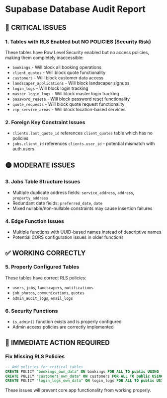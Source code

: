 # Supabase Database Audit Report

## 🔴 CRITICAL ISSUES

### 1. Tables with RLS Enabled but NO POLICIES (Security Risk)
These tables have Row Level Security enabled but no access policies, making them completely inaccessible:

- `bookings` - Will block all booking operations
- `client_quotes` - Will block quote functionality  
- `customers` - Will block customer data access
- `landscaper_applications` - Will block landscaper signups
- `login_logs` - Will block login tracking
- `master_login_logs` - Will block master login tracking
- `password_resets` - Will block password reset functionality
- `quote_requests` - Will block quote request functionality
- `zip_service_areas` - Will block location-based services

### 2. Foreign Key Constraint Issues
- `clients.last_quote_id` references `client_quotes` table which has no policies
- `jobs.client_id` references `clients.user_id` - potential mismatch with auth.users

## 🟡 MODERATE ISSUES

### 3. Jobs Table Structure Issues
- Multiple duplicate address fields: `service_address`, `address`, `property_address`
- Redundant date fields: `preferred_date`, `date`
- Mixed nullable/non-nullable constraints may cause insertion failures

### 4. Edge Function Issues
- Multiple functions with UUID-based names instead of descriptive names
- Potential CORS configuration issues in older functions

## ✅ WORKING CORRECTLY

### 5. Properly Configured Tables
These tables have correct RLS policies:
- `users`, `jobs`, `landscapers`, `notifications`
- `job_photos`, `communications`, `quotes`
- `admin_audit_logs`, `email_logs`

### 6. Security Functions
- `is_admin()` function exists and is properly configured
- Admin access policies are correctly implemented

## 🚨 IMMEDIATE ACTION REQUIRED

### Fix Missing RLS Policies
```sql
-- Add policies for critical tables
CREATE POLICY "bookings_own_data" ON bookings FOR ALL TO public USING (customer_id = auth.uid());
CREATE POLICY "customers_own_data" ON customers FOR ALL TO public USING (auth_user_id = auth.uid());
CREATE POLICY "login_logs_own_data" ON login_logs FOR ALL TO public USING (user_id = auth.uid());
```

These issues will prevent core app functionality from working properly.